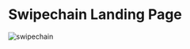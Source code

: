 # Swipechain Landing Page
![swipechain](https://user-images.githubusercontent.com/93298685/143032144-abd6b41b-15f0-4179-87dc-5a57756e7b23.png)
